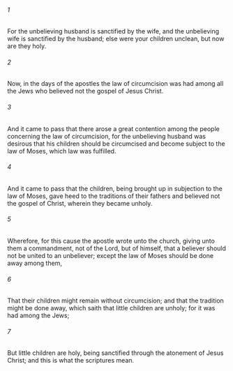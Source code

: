 ###### 1
For the unbelieving husband is sanctified by the wife, and the unbelieving wife is sanctified by the husband; else were your children unclean, but now are they holy.

###### 2
Now, in the days of the apostles the law of circumcision was had among all the Jews who believed not the gospel of Jesus Christ.

###### 3
And it came to pass that there arose a great contention among the people concerning the law of circumcision, for the unbelieving husband was desirous that his children should be circumcised and become subject to the law of Moses, which law was fulfilled.

###### 4
And it came to pass that the children, being brought up in subjection to the law of Moses, gave heed to the traditions of their fathers and believed not the gospel of Christ, wherein they became unholy.

###### 5
Wherefore, for this cause the apostle wrote unto the church, giving unto them a commandment, not of the Lord, but of himself, that a believer should not be united to an unbeliever; except the law of Moses should be done away among them,

###### 6
That their children might remain without circumcision; and that the tradition might be done away, which saith that little children are unholy; for it was had among the Jews;

###### 7
But little children are holy, being sanctified through the atonement of Jesus Christ; and this is what the scriptures mean.

